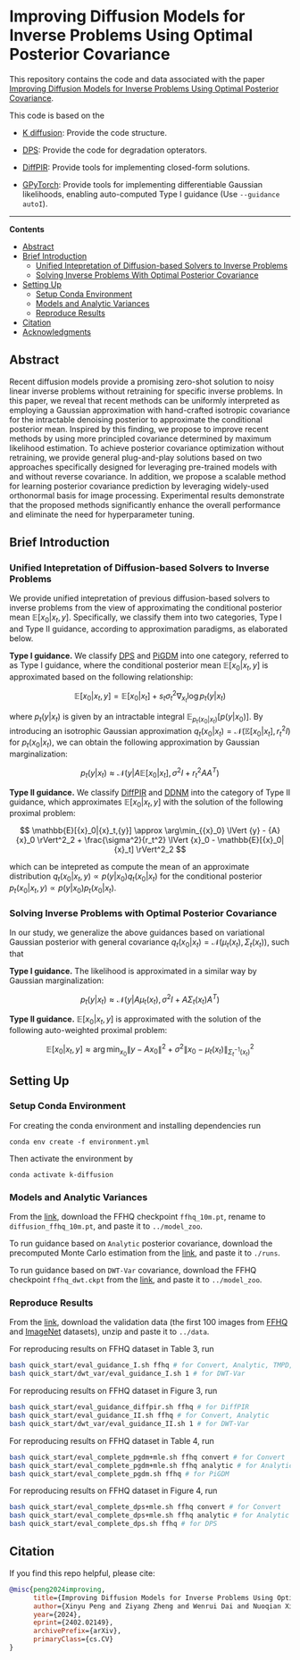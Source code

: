 # Improving Diffusion Models for Inverse Problems Using Optimal Posterior Covariance

This repository contains the code and data associated with the paper [Improving Diffusion Models for Inverse Problems Using Optimal Posterior Covariance](https://arxiv.org/abs/2402.02149).

This code is based on the 

- [K diffusion](https://github.com/crowsonkb/k-diffusion): Provide the code structure.

- [DPS](https://github.com/DPS2022/diffusion-posterior-sampling): Provide the code for degradation opterators.

- [DiffPIR](https://github.com/yuanzhi-zhu/DiffPIR): Provide tools for implementing closed-form solutions.

- [GPyTorch](https://github.com/cornellius-gp/gpytorch): Provide tools for implementing differentiable Gaussian likelihoods, enabling auto-computed Type I guidance (Use `--guidance autoI`).

___________
**Contents**
- [Abstract](#abstract)
- [Brief Introduction](#brief-introduction)
  - [Unified Intepretation of Diffusion-based Solvers to Inverse Problems](#unified-intepretation-of-diffusion-based-solvers-to-inverse-problems)
  - [Solving Inverse Problems With Optimal Posterior Covariance](#solving-inverse-problems-with-optimal-posterior-covariance)
- [Setting Up](#setting-up)
  - [Setup Conda Environment](#setup-conda-environment)
  - [Models and Analytic Variances](#models-and-analytic-variances)
  - [Reproduce Results](#reproduce-results)
- [Citation](#citation)
- [Acknowledgments](#acknowledgments)

## Abstract
Recent diffusion models provide a promising zero-shot solution to noisy linear inverse problems without retraining for specific inverse problems. In this paper, we reveal that recent methods can be uniformly interpreted as employing a Gaussian approximation with hand-crafted isotropic covariance for the intractable denoising posterior to approximate the conditional posterior mean. Inspired by this finding, we propose to improve recent methods by using more principled covariance determined by maximum likelihood estimation. To achieve posterior covariance optimization without retraining, we provide general plug-and-play solutions based on two approaches specifically designed for leveraging pre-trained models with and without reverse covariance. In addition, we propose a scalable method for learning posterior covariance prediction by leveraging widely-used orthonormal basis for image processing. Experimental results demonstrate that the proposed methods significantly enhance the overall performance and eliminate the need for hyperparameter tuning. 


## Brief Introduction

### Unified Intepretation of Diffusion-based Solvers to Inverse Problems
We provide unified intepretation of previous diffusion-based solvers to inverse problems from the view of approximating the conditional posterior mean $\mathbb{E}[{x}_0|{x}_t,{y}]$. Specifically, we classify them into two categories, Type I and Type II guidance, according to approximation paradigms, as elaborated below.

**Type I guidance.** We classify [DPS](https://arxiv.org/pdf/2209.14687.pdf) and [PiGDM](https://openreview.net/forum?id=9_gsMA8MRKQ) into one category, referred to as Type I guidance, where the conditional posterior mean $\mathbb{E}[{x}_0|{x}_t,{y}]$ is approximated based on the following relationship:

$$
\mathbb{E}[{x}_0|{x}_t,{y}] = \mathbb{E}[{x}_0|{x}_t] + s_t \sigma_t^2 \nabla_{{x}_t} \log p_t({y}|{x}_t)
$$

where $p_t({y}|{x}_t)$ is given by an intractable integral $\mathbb{E}_{p_t({x}_0|{x}_t)}[p({y}|{x}_0)]$. By introducing an isotrophic Gaussian approximation $q_t({x}_0|{x}_t)=\mathcal{N}(\mathbb{E}[{x}_0|{x}_t], r_t^2 I)$ for $p_t({x}_0|{x}_t)$, we can obtain the following approximation by Gaussian marginalization:

$$
p_t({y}|{x}_t) \approx \mathcal{N}({y}|{A}\mathbb{E}[{x}_0|{x}_t], \sigma^2 {I} + r_t^2 {A} {A}^T)
$$

**Type II guidance.** We classify [DiffPIR](https://arxiv.org/pdf/2305.08995.pdf) and [DDNM](https://arxiv.org/pdf/2212.00490.pdf) into the category of Type II guidance, which approximates $\mathbb{E}[{x}_0|{x}_t, y]$ with the solution of the following proximal problem:

$$
\mathbb{E}[{x}_0|{x}_t,{y}] \approx \arg\min_{{x}_0} \lVert {y} - {A} {x}_0 \rVert^2_2  + \frac{\sigma^2}{r_t^2} \lVert {x}_0 - \mathbb{E}[{x}_0|{x}_t] \rVert^2_2
$$

which can be intepreted as compute the mean of an approximate distribution $q_t({x}_0|{x}_t,{y}) \propto p({y}|{x}_0)q_t({x}_0|{x}_t)$  for the conditional posterior $p_t({x}_0|{x}_t,{y})\propto p({y}|{x}_0)p_t({x}_0|{x}_t)$.

### Solving Inverse Problems with Optimal Posterior Covariance

In our study, we generalize the above guidances based on variational Gaussian posterior with general covariance $q_t({x}_0|{x}_t)=\mathcal{N}(\mu_t({x}_t), \Sigma_t({x}_t))$, such that

**Type I guidance.** The likelihood is approximated in a similar way by Gaussian marginalization:

$$
p_t({y}|{x}_t) \approx \mathcal{N}({y}|{A}\mu_t({x}_t), \sigma^2 {I} + {A} \Sigma_t({x}_t) {A}^T)
$$

**Type II guidance.** $\mathbb{E}[{x}_0|{x}_t,{y}]$ is approximated with the solution of the following auto-weighted proximal problem:

$$
\mathbb{E}[{x}_0|{x}_t,{y}] \approx  \arg\min_{{x}_0} \lVert {y} - {A} {x}_0 \rVert^2  + \sigma^2 \lVert {x}_0 - \mu_t({x}_t) \rVert^2_{\Sigma_t^{-1}({x}_t)}
$$


## Setting Up
### Setup Conda Environment
For creating the conda environment and installing dependencies run
```
conda env create -f environment.yml
```
Then activate the environment by
```
conda activate k-diffusion
```

### Models and Analytic Variances
From the [link](https://drive.google.com/drive/folders/1jElnRoFv7b31fG0v6pTSQkelbSX3xGZh?usp=sharing), download the FFHQ checkpoint ```ffhq_10m.pt```, rename to ```diffusion_ffhq_10m.pt```, and paste it to ```../model_zoo```.

To run guidance based on ```Analytic``` posterior covariance, download the precomputed Monte Carlo estimation from the [link](https://drive.google.com/drive/folders/1D93IZU0ViyExWm1k-L6dRehDHs1jAxGx?usp=drive_link), and paste it to ```./runs```.

To run guidance based on ```DWT-Var``` covariance, download the FFHQ checkpoint ```ffhq_dwt.ckpt``` from the [link](https://drive.google.com/file/d/1ARbLbss9ByMOtF-7cl9_Yd2OupKk-72m/view?usp=drive_link), and paste it to ```../model_zoo```.


### Reproduce Results
From the [link](https://drive.google.com/file/d/1I8at4Y1MPrKV8yPHq_6sn6Et7Elyxavx/view?usp=drive_link), download the validation data (the first 100 images from [FFHQ](https://github.com/NVlabs/ffhq-dataset) and [ImageNet](https://image-net.org/) datasets), unzip and paste it to ```../data```.

For reproducing results on FFHQ dataset in Table 3, run
```bash
bash quick_start/eval_guidance_I.sh ffhq # for Convert, Analytic, TMPD, DPS, PiGDM
bash quick_start/dwt_var/eval_guidance_I.sh 1 # for DWT-Var
```

For reproducing results on FFHQ dataset in Figure 3, run
```bash
bash quick_start/eval_guidance_diffpir.sh ffhq # for DiffPIR
bash quick_start/eval_guidance_II.sh ffhq # for Convert, Analytic
bash quick_start/dwt_var/eval_guidance_II.sh 1 # for DWT-Var
```

For reproducing results on FFHQ dataset in Table 4, run
```bash
bash quick_start/eval_complete_pgdm+mle.sh ffhq convert # for Convert
bash quick_start/eval_complete_pgdm+mle.sh ffhq analytic # for Analytic
bash quick_start/eval_complete_pgdm.sh ffhq # for PiGDM
```

For reproducing results on FFHQ dataset in Figure 4, run
```bash
bash quick_start/eval_complete_dps+mle.sh ffhq convert # for Convert
bash quick_start/eval_complete_dps+mle.sh ffhq analytic # for Analytic
bash quick_start/eval_complete_dps.sh ffhq # for DPS
```


## Citation
If you find this repo helpful, please cite:

```bibtex
@misc{peng2024improving,
      title={Improving Diffusion Models for Inverse Problems Using Optimal Posterior Covariance}, 
      author={Xinyu Peng and Ziyang Zheng and Wenrui Dai and Nuoqian Xiao and Chenglin Li and Junni Zou and Hongkai Xiong},
      year={2024},
      eprint={2402.02149},
      archivePrefix={arXiv},
      primaryClass={cs.CV}
}
```



